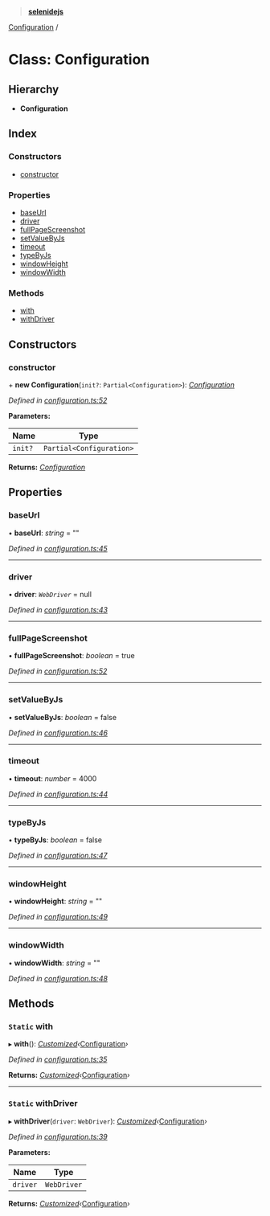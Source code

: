 > **[selenidejs](../README.md)**

[Configuration](configuration.md) /

# Class: Configuration

## Hierarchy

* **Configuration**

## Index

### Constructors

* [constructor](configuration.md#constructor)

### Properties

* [baseUrl](configuration.md#baseurl)
* [driver](configuration.md#driver)
* [fullPageScreenshot](configuration.md#fullpagescreenshot)
* [setValueByJs](configuration.md#setvaluebyjs)
* [timeout](configuration.md#timeout)
* [typeByJs](configuration.md#typebyjs)
* [windowHeight](configuration.md#windowheight)
* [windowWidth](configuration.md#windowwidth)

### Methods

* [with](configuration.md#static-with)
* [withDriver](configuration.md#static-withdriver)

## Constructors

###  constructor

\+ **new Configuration**(`init?`: `Partial<Configuration>`): *[Configuration](configuration.md)*

*Defined in [configuration.ts:52](https://github.com/KnowledgeExpert/selenidejs/blob/master/lib/configuration.ts#L52)*

**Parameters:**

Name | Type |
------ | ------ |
`init?` | `Partial<Configuration>` |

**Returns:** *[Configuration](configuration.md)*

## Properties

###  baseUrl

• **baseUrl**: *string* = ""

*Defined in [configuration.ts:45](https://github.com/KnowledgeExpert/selenidejs/blob/master/lib/configuration.ts#L45)*

___

###  driver

• **driver**: *`WebDriver`* =  null

*Defined in [configuration.ts:43](https://github.com/KnowledgeExpert/selenidejs/blob/master/lib/configuration.ts#L43)*

___

###  fullPageScreenshot

• **fullPageScreenshot**: *boolean* = true

*Defined in [configuration.ts:52](https://github.com/KnowledgeExpert/selenidejs/blob/master/lib/configuration.ts#L52)*

___

###  setValueByJs

• **setValueByJs**: *boolean* = false

*Defined in [configuration.ts:46](https://github.com/KnowledgeExpert/selenidejs/blob/master/lib/configuration.ts#L46)*

___

###  timeout

• **timeout**: *number* = 4000

*Defined in [configuration.ts:44](https://github.com/KnowledgeExpert/selenidejs/blob/master/lib/configuration.ts#L44)*

___

###  typeByJs

• **typeByJs**: *boolean* = false

*Defined in [configuration.ts:47](https://github.com/KnowledgeExpert/selenidejs/blob/master/lib/configuration.ts#L47)*

___

###  windowHeight

• **windowHeight**: *string* = ""

*Defined in [configuration.ts:49](https://github.com/KnowledgeExpert/selenidejs/blob/master/lib/configuration.ts#L49)*

___

###  windowWidth

• **windowWidth**: *string* = ""

*Defined in [configuration.ts:48](https://github.com/KnowledgeExpert/selenidejs/blob/master/lib/configuration.ts#L48)*

## Methods

### `Static` with

▸ **with**(): *[Customized](customized.md)‹*[Configuration](configuration.md)*›*

*Defined in [configuration.ts:35](https://github.com/KnowledgeExpert/selenidejs/blob/master/lib/configuration.ts#L35)*

**Returns:** *[Customized](customized.md)‹*[Configuration](configuration.md)*›*

___

### `Static` withDriver

▸ **withDriver**(`driver`: `WebDriver`): *[Customized](customized.md)‹*[Configuration](configuration.md)*›*

*Defined in [configuration.ts:39](https://github.com/KnowledgeExpert/selenidejs/blob/master/lib/configuration.ts#L39)*

**Parameters:**

Name | Type |
------ | ------ |
`driver` | `WebDriver` |

**Returns:** *[Customized](customized.md)‹*[Configuration](configuration.md)*›*